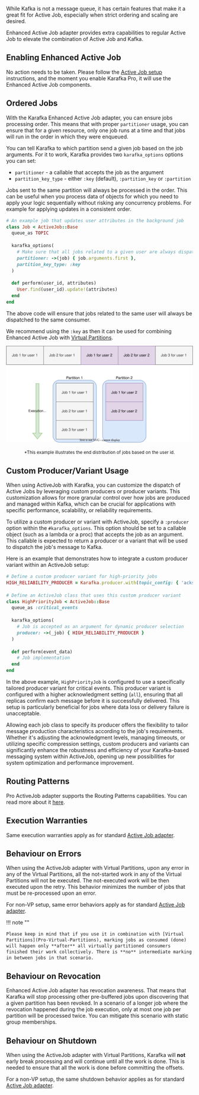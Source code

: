 While Kafka is not a message queue, it has certain features that make it a great fit for Active Job, especially when strict ordering and scaling are desired.

Enhanced Active Job adapter provides extra capabilities to regular Active Job to elevate the combination of Active Job and Kafka.

## Enabling Enhanced Active Job

No action needs to be taken. Please follow the [Active Job setup](Active-Job#active-job-setup) instructions, and the moment you enable Karafka Pro, it will use the Enhanced Active Job components.

## Ordered Jobs

With the Karafka Enhanced Active Job adapter, you can ensure jobs processing order. This means that with proper `partitioner` usage, you can ensure that for a given resource, only one job runs at a time and that jobs will run in the order in which they were enqueued.

You can tell Karafka to which partition send a given job based on the job arguments. For it to work, Karafka provides two `karafka_options` options you can set:

- `partitioner` - a callable that accepts the job as the argument
- `partition_key_type` - either `:key` (default), `:partition_key` or `:partition`

Jobs sent to the same partition will always be processed in the order. This can be useful when you process data of objects for which you need to apply your logic sequentially without risking any concurrency problems. For example for applying updates in a consistent order.

```ruby
# An example job that updates user attributes in the background job
class Job < ActiveJob::Base
  queue_as TOPIC

  karafka_options(
    # Make sure that all jobs related to a given user are always dispatched to the same partition
    partitioner: ->(job) { job.arguments.first },
    partition_key_type: :key
  )

  def perform(user_id, attributes)
    User.find(user_id).update!(attributes)
  end
end
```

The above code will ensure that jobs related to the same user will always be dispatched to the same consumer.

We recommend using the `:key` as then it can be used for combining Enhanced Active Job with [Virtual Partitions](Pro-Virtual-Partitions).

<p align="center">
  <img src="https://raw.githubusercontent.com/karafka/misc/master/charts/enhanced_aj_ordering.svg" />
</p>
<p align="center">
  <small>*This example illustrates the end distribution of jobs based on the user id.
  </small>
</p>

## Custom Producer/Variant Usage

When using ActiveJob with Karafka, you can customize the dispatch of Active Jobs by leveraging custom producers or producer variants. This customization allows for more granular control over how jobs are produced and managed within Kafka, which can be crucial for applications with specific performance, scalability, or reliability requirements.

To utilize a custom producer or variant with ActiveJob, specify a `:producer` option within the `#karafka_options`. This option should be set to a callable object (such as a lambda or a proc) that accepts the job as an argument. This callable is expected to return a producer or a variant that will be used to dispatch the job's message to Kafka.

Here is an example that demonstrates how to integrate a custom producer variant within an ActiveJob setup:

```ruby
# Define a custom producer variant for high-priority jobs
HIGH_RELIABILITY_PRODUCER = Karafka.producer.with(topic_config: { 'acks': 'all' })

# Define an ActiveJob class that uses this custom producer variant
class HighPriorityJob < ActiveJob::Base
  queue_as :critical_events

  karafka_options(
    # Job is accepted as an argument for dynamic producer selection
    producer: ->(_job) { HIGH_RELIABILITY_PRODUCER }
  )

  def perform(event_data)
    # Job implementation
  end
end
```

In the above example, `HighPriorityJob` is configured to use a specifically tailored producer variant for critical events. This producer variant is configured with a higher acknowledgment setting (`all`), ensuring that all replicas confirm each message before it is successfully delivered. This setup is particularly beneficial for jobs where data loss or delivery failure is unacceptable.

Allowing each job class to specify its producer offers the flexibility to tailor message production characteristics according to the job's requirements. Whether it's adjusting the acknowledgment levels, managing timeouts, or utilizing specific compression settings, custom producers and variants can significantly enhance the robustness and efficiency of your Karafka-based messaging system within ActiveJob, opening up new possibilities for system optimization and performance improvement.

## Routing Patterns

Pro ActiveJob adapter supports the Routing Patterns capabilities. You can read more about it [here](Pro-Routing-Patterns#activejob-routing-patterns).

## Execution Warranties

Same execution warranties apply as for standard [Active Job adapter](Active-Job#execution-warranties).

## Behaviour on Errors

When using the ActiveJob adapter with Virtual Partitions, upon any error in any of the Virtual Partitions, all the not-started work in any of the Virtual Partitions will not be executed. The not-executed work will be then executed upon the retry. This behavior minimizes the number of jobs that must be re-processed upon an error.

For non-VP setup, same error behaviors apply as for standard [Active Job adapter](Active-Job#behaviour-on-errors).

!!! note ""

    Please keep in mind that if you use it in combination with [Virtual Partitions](Pro-Virtual-Partitions), marking jobs as consumed (done) will happen only **after** all virtually partitioned consumers finished their work collectively. There is **no** intermediate marking in between jobs in that scenario.

## Behaviour on Revocation

Enhanced Active Job adapter has revocation awareness. That means that Karafka will stop processing other pre-buffered jobs upon discovering that a given partition has been revoked. In a scenario of a longer job where the revocation happened during the job execution, only at most one job per partition will be processed twice. You can mitigate this scenario with static group memberships.

## Behaviour on Shutdown

When using the ActiveJob adapter with Virtual Partitions, Karafka will **not** early break processing and will continue until all the work is done. This is needed to ensure that all the work is done before committing the offsets.

For a non-VP setup, the same shutdown behavior applies as for standard [Active Job adapter](Active-Job#behaviour-on-shutdown).

